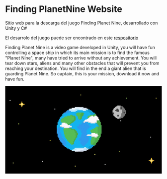 # Finding PlanetNine Website

Sitio web para la descarga del juego Finding Planet Nine, desarrollado con Unity y C#

El desarrolo del juego puede ser encontrado en este [respositorio](https://github.com/JonathanLRC/Finding-Planet-Nine)

Finding Planet Nine is a video game developed in Unity, you will have fun controlling a space ship in which its main mission is to find the famous "Planet Nine", many have tried to arrive without any achievement. You will tear down stars, aliens and many other obstacles that will prevent you from reaching your destination. You will find in the end a giant alien that is guarding Planet Nine. So captain, this is your mission, download it now and have fun.

![alt text][logo]

[logo]: ./img/Animacion2.gif "Preview del juego"
